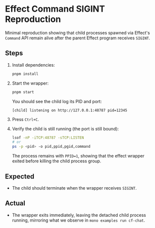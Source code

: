 # Effect Command SIGINT Reproduction

Minimal reproduction showing that child processes spawned via Effect's `Command` API remain alive after the parent Effect program receives `SIGINT`.

## Steps

1. Install dependencies:

   ```sh
   pnpm install
   ```

2. Start the wrapper:

   ```sh
   pnpm start
   ```

   You should see the child log its PID and port:

   ```
   [child] listening on http://127.0.0.1:48787 pid=12345
   ```

3. Press `Ctrl+C`.
4. Verify the child is still running (the port is still bound):

   ```sh
   lsof -nP -iTCP:48787 -sTCP:LISTEN
   # or
   ps -p <pid> -o pid,ppid,pgid,command
   ```

   The process remains with `PPID=1`, showing that the effect wrapper exited before killing the child process group.

## Expected
- The child should terminate when the wrapper receives `SIGINT`.

## Actual
- The wrapper exits immediately, leaving the detached child process running, mirroring what we observe in `mono examples run cf-chat`.
